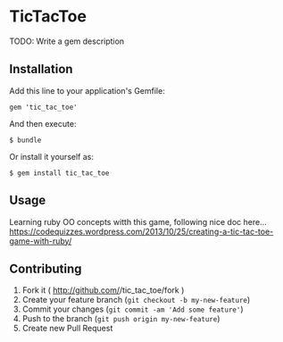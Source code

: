 # TicTacToe

TODO: Write a gem description

## Installation

Add this line to your application's Gemfile:

    gem 'tic_tac_toe'

And then execute:

    $ bundle

Or install it yourself as:

    $ gem install tic_tac_toe

## Usage

Learning ruby OO concepts witth this game, following nice doc here...
https://codequizzes.wordpress.com/2013/10/25/creating-a-tic-tac-toe-game-with-ruby/



## Contributing

1. Fork it ( http://github.com/<my-github-username>/tic_tac_toe/fork )
2. Create your feature branch (`git checkout -b my-new-feature`)
3. Commit your changes (`git commit -am 'Add some feature'`)
4. Push to the branch (`git push origin my-new-feature`)
5. Create new Pull Request
